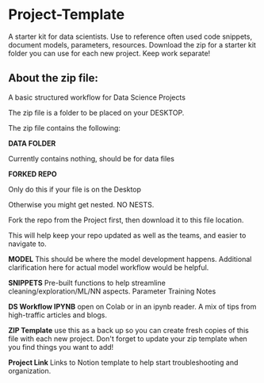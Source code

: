 # Project-Template

A starter kit for data scientists. Use to reference often used code snippets, document models, parameters, resources. Download the zip for a starter kit folder you can use for each new project. Keep work separate!



## About the zip file: 
A basic structured workflow for Data Science Projects


The zip file is a folder to be placed on your DESKTOP. 


The zip file contains the following:


**DATA FOLDER**

Currently contains nothing, should be 
for data files

**FORKED REPO**

Only do this if your file is on the Desktop

Otherwise you might get nested. NO NESTS.

Fork the repo from the Project first, then download it to this file location.

This will help keep your repo updated as well as the teams, and easier to navigate to.


**MODEL**
This should be where the model development happens. 
Additional clarification here for actual model workflow would be helpful. 

**SNIPPETS**
Pre-built functions to help streamline cleaning/exploration/ML/NN aspects. 
Parameter Training Notes

**DS Workflow IPYNB** 
open on Colab or in an ipynb reader. A mix of tips from high-traffic articles and blogs.

**ZIP Template** 
use this as a back up so you can create fresh copies of this file with each new project. Don't forget to update your zip template when you find things you want to add!

**Project Link**
Links to Notion template to help start troubleshooting and organization. 
